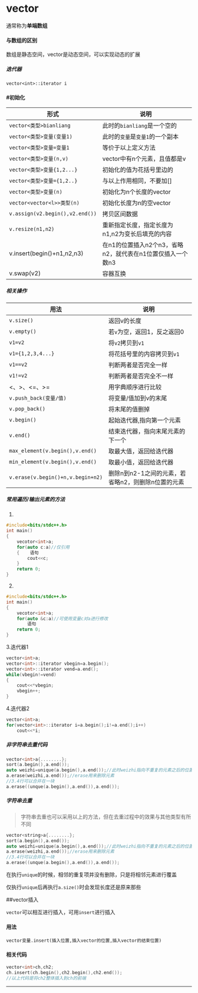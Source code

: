# vector

通常称为**单端数组**

#### 与数组的区别

数组是静态空间，vector是动态空间，可以实现动态的扩展

##### 迭代器

```vector<int>::iterator i```

#### #初始化

| 形式                        | 说明                      |
| --------------------------- | ------------------------- |
| ```vector<类型>bianliang``` | 此时的```bianliang```是一个空的 |
|```vector<类型>变量(变量1)```|此时的```变量```是```变量1```的一个副本|
|```vector<类型>变量=变量1```|等价于以上定义方法|
|```vector<类型>变量(n,v)```|vector中有n个元素，且值都是v|
|```vector<类型>变量{1,2...}```|初始化的值为花括号里边的|
|```vector<类型>变量={1,2..}```|与以上作用相同，不要加[]|
| ```vector<类型>变量(n)```      |初始化为n个长度的vector|
|```vector<vector<l>>类型(n)```|初始化长度为n的空vector|
|```v.assign(v2.begin(),v2.end())```|拷贝区间数据|
|```v.resize(n1,n2)```|重新指定长度，指定长度为n1,n2为变长后填充的内容|
|v.insert(begin()+n1,n2,n3)|在n1的位置插入n2个n3，省略n2，就代表在n1位置仅插入一个数n3|
|v.swap(v2)|容器互换|

##### 相关操作

|用法|说明|
|---|---|
|```v.size()```|返回v的长度|
|```v.empty()```|若```v```为空，返回1，反之返回0|
|```v1=v2```|将```v2```拷贝到``v1``|
|```v1={1,2,3,4...}```|将花括号里的内容拷贝到```v1```|
|```v1==v2```|判断两者是否完全一样|
|```v1!=v2```|判断两者是否完全不一样|
|<、>、<=、>=|用字典顺序进行比较|
|```v.push_back(变量/值)```|将变量/值加到v的末尾|
|```v.pop_back()```|将末尾的值删掉|
|```v.begin()```|起始迭代器,指向第一个元素|
|```v.end()```|结束迭代器，指向末尾元素的下一个|
|```max_element(v.begin(),v.end()```|取最大值，返回给迭代器|
|```min_element(v.begin(),v.end()```|取最小值，返回给迭代器|
|```v.erase(v.begin()+n,v.begin+n2)```|删除n到n2-1之间的元素，若省略n2，则删除n位置的元素|

##### 常用遍历/输出元素的方法

1.
```c++
#include<bits/stdc++.h>
int main()
{
    vecotor<int>a;
    for(auto c:a)//仅引用
    {    语句
        cout<<c;
    }
    return 0;
}
```
2.

```c++
#include<bits/stdc++.h>
int main()
{
    vecotor<int>a;
    for(auto &c:a)//可使用变量c对a进行修改
        语句
    return 0;
}
```
3.迭代器1

```c++
vector<int>a;
vector<int>::iterator vbegin=a.begin();
vector<int>::iterator vend=a.end();
while(vbegin!=vend)
{
    cout<<*vbegin;
    vbegin++;
}
```

4.迭代器2

```c++
vector<int>a;
for(vector<int>::iterator i=a.begin();i!=a.end();i++)
    cout<<*i;
```






##### 非字符串去重代码

```c++
vector<int>a{........};
sort(a.begin(),a.end());
auto weizhi=unique(a.begin(),a.end());//此时weizhi指向不重复的元素之后的位置
a.erase(weizhi,a.end());//erase用来删除元素
//3.4行可以合并在一块
a.erase((unque(a.begin(),a.end()),a.end());
```

##### 字符串去重

> 字符串去重也可以采用以上的方法，但在去重过程中的效果与其他类型有所不同
```c++
vector<string>a{........};
sort(a.begin(),a.end());
auto weizhi=unique(a.begin(),a.end());//此时weizhi指向不重复的元素之后的位置
a.erase(weizhi,a.end());//erase用来删除元素
//3.4行可以合并在一块
a.erase((unque(a.begin(),a.end()),a.end());
```

在执行```unique```的时候，相邻的重复项并没有删除，只是将相邻元素进行覆盖

仅执行```unique```后再执行```a.size()```时会发现长度还是原来那些

##vector插入

```vector```可以相互进行插入，可用```insert```进行插入

#### 用法

```vector变量.insert(插入位置,插入vector的位置,插入vector的结束位置)```

#### 相关代码

```C++
vector<int>ch,ch2;
ch.insert(ch.begin(),ch2.begin(),ch2.end());
//以上代码是将ch2整体插入到ch的前端
```

----

